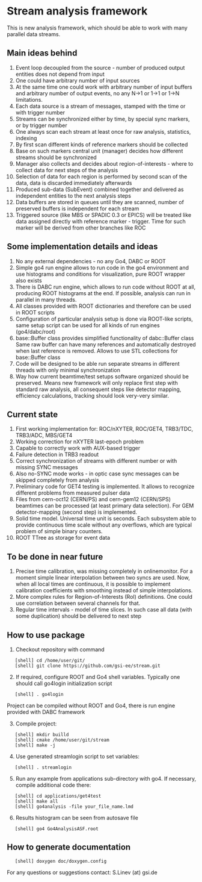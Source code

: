 # Stream analysis framework

This is new analysis framework, which should be able to work with many
parallel data streams.

## Main ideas behind

1. Event loop decoupled from the source - number of produced output entities
    does not depend from input
2. One could have arbitrary number of input sources
3. At the same time one could work with arbitrary number of input buffers and
    arbitrary number of output events, no any N->1 or 1->1 or 1->N limitations.
4. Each data source is a stream of messages, stamped with the time or with trigger number
5. Streams can be synchronized either by time, by special sync markers, or by trigger number
6. One always scan each stream at least once for raw analysis, statistics, indexing
7. By first scan different kinds of reference markers should be collected
8. Base on such markers central unit (manager) decides how different streams
    should be synchronized
9. Manager also collects and decides about region-of-interests -
    where to collect data for next steps of the analysis
10. Selection of data for each region is performed by second scan of the data,
    data is discarded immediately afterwards
11. Produced sub-data (SubEvent) combined together and delivered as independent
    entities to the next analysis steps
12. Data buffers are stored in queues until they are scanned,
    number of preserved buffers is independent for each stream
13. Triggered source (like MBS or SPADIC 0.3 or EPICS) will be treated
    like data assigned directly with reference marker - trigger.
    Time for such marker will be derived from other branches like ROC


## Some implementation details and ideas

1. No any external dependencies - no any Go4, DABC or ROOT
2. Simple go4 run engine allows to run code in the go4 environment and
   use histograms and conditions for visualization, pure ROOT wrapper also exists
3. There is DABC run engine, which allows to run code without ROOT at all,
   producing ROOT histograms at the end. If possible, analysis can run in
   parallel in many threads.
4. All classes provided with ROOT dictionaries and therefore can be used in ROOT scripts
5. Configuration of particular analysis setup is done via ROOT-like scripts,
   same setup script can be used for all kinds of run engines (go4/dabc/root)
6. base::Buffer class provides simplified functionality of dabc::Buffer class
   Same raw buffer can have many references and automatically destroyed when
   last reference is removed. Allows to use STL collections for base::Buffer class
7. Code will be designed to be able run separate streams in different threads
   with only minimal synchronization
8. Way how current beamtime/test setups software organized should be preserved.
   Means new framework will only replace first step with standard raw analysis,
   all consequent steps like detector mapping, efficiency calculations, tracking
   should look very-very similar.


## Current state
1. First working implementation for:
   ROC/nXYTER, ROC/GET4, TRB3/TDC, TRB3/ADC, MBS/GET4
2. Working correction for nXYTER last-epoch problem
3. Capable to correctly work with AUX-based trigger
4. Failure detection in TRB3 readout
5. Correct synchronization of streams with different number
   or with missing SYNC messages
6. Also no-SYNC mode works - in optic case sync messages can be
   skipped completely from analysis
7. Preliminary code for GET4 testing is implemented.
   It allows to recognize different problems from measured pulser data
8. Files from cern-oct12 (CERN/PS) and cern-gem12 (CERN/SPS)
   beamtimes can be processed (at least primary data selection).
   For GEM detector-mapping (second step) is implemented.
9. Solid time model. Universal time unit is seconds.
   Each subsystem able to provide continuous time scale without
   any overflows, which are typical problem of simple binary counters.
10. ROOT TTree as storage for event data


## To be done in near future
1. Precise time calibration, was missing completely in onlinemonitor.
   For a moment simple linear interpolation between two syncs are used.
   Now, when all local times are continuous, it is possible to implement
   calibration coefficients with smoothing instead of simple interpolations.
2. More complex rules for Region-of-Interests (RoI) definitions.
   One could use correlation between several channels for that.
3. Regular time intervals - model of time slices. In such case
   all data (with some duplication) should be delivered to next step


## How to use package

1. Checkout repository with command

~~~{shell}
   [shell] cd /home/user/git/
   [shell] git clone https://github.com/gsi-ee/stream.git
~~~

2. If required, configure ROOT and Go4 shell variables.
   Typically one should call go4login initialization script

~~~{shell}
   [shell] . go4login
~~~

   Project can be compiled without ROOT and Go4, there is run engine
   provided with DABC framework

3. Compile project:

~~~{shell}
   [shell] mkdir builld
   [shell] cmake /home/user/git/stream
   [shell] make -j
~~~

4. Use generated streamlogin script to set variables:

~~~{shell}
   [shell] . streamlogin
~~~

5. Run any example from applications sub-directory with go4.
   If necessary, compile additional code there:

~~~{shell}
   [shell] cd applications/get4test
   [shell] make all
   [shell] go4analysis -file your_file_name.lmd
~~~

6. Results histogram can be seen from autosave file

~~~{shell}
   [shell] go4 Go4AnalysisASF.root
~~~

## How to generate documentation

~~~{shell}
   [shell] doxygen doc/doxygen.config
~~~


For any questions or suggestions contact:
S.Linev (at) gsi.de

